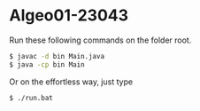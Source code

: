 # Algeo01-23043


Run these following commands on the  folder root.
```Bash
$ javac -d bin Main.java
$ java -cp bin Main
```

Or on the effortless way, just type 
```
$ ./run.bat
```